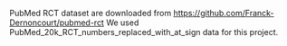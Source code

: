 PubMed RCT dataset are downloaded from https://github.com/Franck-Dernoncourt/pubmed-rct
We used PubMed_20k_RCT_numbers_replaced_with_at_sign data for this project. 
